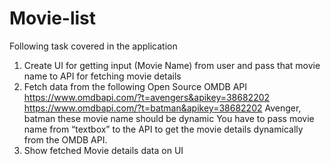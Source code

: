 # Movie-list
Following task covered in the application
1. Create UI for getting input (Movie Name) from user and pass that movie name to API for fetching movie details
2. Fetch data from the following Open Source OMDB API
 https://www.omdbapi.com/?t=avengers&apikey=38682202
 https://www.omdbapi.com/?t=batman&apikey=38682202
 Avenger, batman these movie name should be dynamic
 You have to pass movie name from “textbox” to the API to get the movie details dynamically from
 the OMDB API. 
3. Show fetched Movie details data on UI

